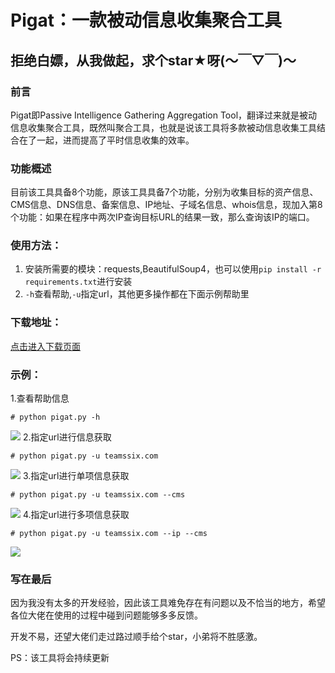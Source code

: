 # Pigat：一款被动信息收集聚合工具
## 拒绝白嫖，从我做起，求个star★呀(～￣▽￣)～
### 前言
Pigat即Passive Intelligence Gathering Aggregation Tool，翻译过来就是被动信息收集聚合工具，既然叫聚合工具，也就是说该工具将多款被动信息收集工具结合在了一起，进而提高了平时信息收集的效率。
### 功能概述
目前该工具具备8个功能，原该工具具备7个功能，分别为收集目标的资产信息、CMS信息、DNS信息、备案信息、IP地址、子域名信息、whois信息，现加入第8个功能：如果在程序中两次IP查询目标URL的结果一致，那么查询该IP的端口。
### 使用方法：
1. 安装所需要的模块：requests,BeautifulSoup4，也可以使用`pip install -r requirements.txt`进行安装
1. `-h`查看帮助,`-u`指定url，其他更多操作都在下面示例帮助里
### 下载地址：
[点击进入下载页面](https://github.com/teamssix/pigat/releases)
### 示例：
1.查看帮助信息
```
# python pigat.py -h
```
![](https://teamssix.oss-cn-hangzhou.aliyuncs.com/pigat1.png)
2.指定url进行信息获取
```
# python pigat.py -u teamssix.com
```
![](https://teamssix.oss-cn-hangzhou.aliyuncs.com/pigat2.png)
3.指定url进行单项信息获取
```
# python pigat.py -u teamssix.com --cms
```
![](https://teamssix.oss-cn-hangzhou.aliyuncs.com/Snipaste_2019-11-27_14-50-01.png)
4.指定url进行多项信息获取
```
# python pigat.py -u teamssix.com --ip --cms
```
![](https://teamssix.oss-cn-hangzhou.aliyuncs.com/pigat5.png)

### 写在最后
因为我没有太多的开发经验，因此该工具难免存在有问题以及不恰当的地方，希望各位大佬在使用的过程中碰到问题能够多多反馈。

开发不易，还望大佬们走过路过顺手给个star，小弟将不胜感激。

PS：该工具将会持续更新
